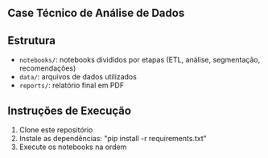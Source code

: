 ## Case Técnico de Análise de Dados

## Estrutura

- `notebooks/`: notebooks divididos por etapas (ETL, análise, segmentação, recomendações)
- `data/`: arquivos de dados utilizados
- `reports/`: relatório final em PDF

## Instruções de Execução

1. Clone este repositório
2. Instale as dependências: "pip install -r requirements.txt"
3. Execute os notebooks na ordem
